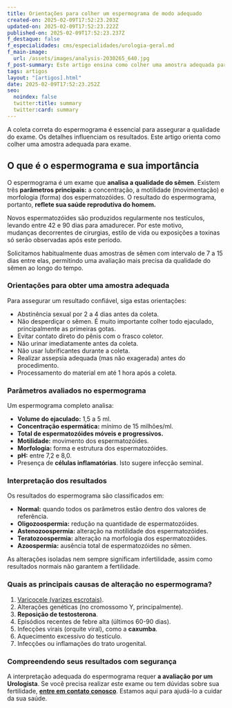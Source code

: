 ```yaml
---
title: Orientações para colher um espermograma de modo adequado
created-on: 2025-02-09T17:52:23.203Z
updated-on: 2025-02-09T17:52:23.222Z
published-on: 2025-02-09T17:52:23.237Z
f_destaque: false
f_especialidades: cms/especialidades/urologia-geral.md
f_main-image:
  url: /assets/images/analysis-2030265_640.jpg
f_post-summary: Este artigo ensina como colher uma amostra adequada para espermograma.
tags: artigos
layout: "[artigos].html"
date: 2025-02-09T17:52:23.252Z
seo:
  noindex: false
  twitter:title: summary
  twitter:card: summary
---
```

A coleta correta do espermograma é essencial para assegurar a qualidade do exame. Os detalhes influenciam os resultados. Este artigo orienta como colher uma amostra adequada para exame.

## O que é o espermograma e sua importância

O espermograma é um exame que **analisa a qualidade do sêmen**. Existem três **parâmetros principais:** a concentração, a motilidade (movimentação) e morfologia (forma) dos espermatozóides. O resultado do espermograma, portanto, **reflete sua saúde reprodutiva do homem.**

Novos espermatozóides são produzidos regularmente nos testículos, levando entre 42 e 90 dias para amadurecer. Por este motivo, mudanças decorrentes de cirurgias, estilo de vida ou exposições a toxinas só serão observadas após este período.

Solicitamos habitualmente duas amostras de sêmen com intervalo de 7 a 15 dias entre elas, permitindo uma avaliação mais precisa da qualidade do sêmen ao longo do tempo.

### Orientações para obter uma amostra adequada

Para assegurar um resultado confiável, siga estas orientações:

* Abstinência sexual por 2 a 4 dias antes da coleta.
* Não desperdiçar o sêmen. É muito importante colher todo ejaculado, principalmente as primeiras gotas.
* Evitar contato direto do pênis com o frasco coletor.
* Não urinar imediatamente antes da coleta.
* Não usar lubrificantes durante a coleta.
* Realizar assepsia adequada (mas não exagerada) antes do procedimento.
* Processamento do material em até 1 hora após a coleta.

### Parâmetros avaliados no espermograma

Um espermograma completo analisa:

* **Volume do ejaculado:** 1,5 a 5 ml.
* **Concentração espermática:** mínimo de 15 milhões/ml.
* **Total de espermatozóides móveis e progressivos.**
* **Motilidade:** movimento dos espermatozóides.
* **Morfologia:** forma e estrutura dos espermatozóides.
* **pH:** entre 7,2 e 8,0.
* Presença de **células inflamatórias**. Isto sugere infecção seminal.

### Interpretação dos resultados

Os resultados do espermograma são classificados em:

* **Normal:** quando todos os parâmetros estão dentro dos valores de referência.
* **Oligozoospermia:** redução na quantidade de espermatozóides.
* **Astenozoospermia:** alteração na motilidade dos espermatozóides.
* **Teratozoospermia:** alteração na morfologia dos espermatozóides.
* **Azoospermia:** ausência total de espermatozóides no sêmen.

As alterações isoladas nem sempre significam infertilidade, assim como resultados normais não garantem a fertilidade.

### Quais as principais causas de alteração no espermograma?

1. [Varicocele (varizes escrotais)](https://deploy-preview-165--fanciful-entremet-bc7507.netlify.app/artigos/correcao-microcirurgica-de-varicocele-quais-as-vantagens/).
2. Alterações genéticas (no cromossomo Y, principalmente).
3. **Reposição de testosterona**.
4. Episódios recentes de febre alta (últimos 60-90 dias).
5. Infecções virais (orquite viral), como a **caxumba**.
6. Aquecimento excessivo do testículo.
7. Infecções ou inflamações do trato urogenital.

### Compreendendo seus resultados com segurança

A interpretação adequada do espermograma requer **a avaliação por um Urologista**. Se você precisa realizar este exame ou tem dúvidas sobre sua fertilidade, **[entre em contato conosco](https://api.whatsapp.com/send?phone=5592982252490)**. Estamos aqui para ajudá-lo a cuidar da sua saúde.